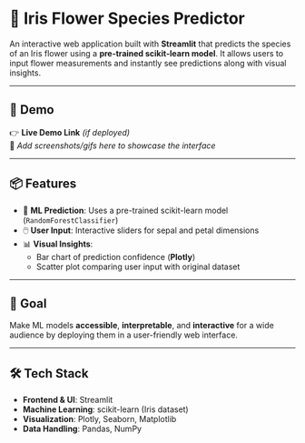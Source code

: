 # 🌸 Iris Flower Species Predictor

An interactive web application built with **Streamlit** that predicts the species of an Iris flower using a **pre-trained scikit-learn model**. It allows users to input flower measurements and instantly see predictions along with visual insights.

---

## 🚀 Demo

👉 **Live Demo Link** *(if deployed)*  
📸 *Add screenshots/gifs here to showcase the interface*

---

## 📦 Features

- 🧠 **ML Prediction**: Uses a pre-trained scikit-learn model (`RandomForestClassifier`)
- 🖱️ **User Input**: Interactive sliders for sepal and petal dimensions
- 📊 **Visual Insights**:
  - Bar chart of prediction confidence (**Plotly**)
  - Scatter plot comparing user input with original dataset

---

## 🎯 Goal

Make ML models **accessible**, **interpretable**, and **interactive** for a wide audience by deploying them in a user-friendly web interface.

---

## 🛠️ Tech Stack

- **Frontend & UI**: Streamlit  
- **Machine Learning**: scikit-learn (Iris dataset)  
- **Visualization**: Plotly, Seaborn, Matplotlib  
- **Data Handling**: Pandas, NumPy
